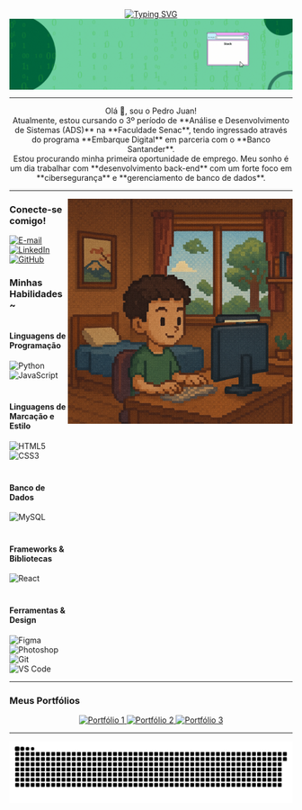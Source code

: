 <div align="center">
  <a href="https://git.io/typing-svg">
    <img src="https://readme-typing-svg.demolab.com?font=Fira+Code&weight=500&size=22&pause=1000&color=00FF00&center=true&vCenter=true&random=false&width=524&lines=Bem-vindo+ao+meu+perfil!" alt="Typing SVG">
  </a>
</div>

<img align="center" alt="" src="./src/Banner linkedin.gif">

---

<p align="center">Olá 👋, sou o Pedro Juan!
  <br>
  Atualmente, estou cursando o 3º período de **Análise e Desenvolvimento de Sistemas (ADS)** na **Faculdade Senac**, tendo ingressado através do programa **Embarque Digital** em parceria com o **Banco Santander**.
  <br>
  Estou procurando minha primeira oportunidade de emprego. Meu sonho é um dia trabalhar com **desenvolvimento back-end** com um forte foco em **cibersegurança** e **gerenciamento de banco de dados**.
</p>

---

<img align="right" alt="" height="400px" src="./src/imagem github2.png">

### Conecte-se comigo!

[![E-mail](https://img.shields.io/badge/-Email-000?style=for-the-badge&logo=microsoft-outlook&logoColor=00FF00&color:FFF)](mailto:pedrojuanaluno22@gmail.com)
[![LinkedIn](https://img.shields.io/badge/-LinkedIn-000?style=for-the-badge&logo=linkedin&logoColor=00FF00&color:FFF)](https://www.linkedin.com/in/pedro-juan-409112348/)
[![GitHub](https://img.shields.io/badge/-GitHub-000?style=for-the-badge&logo=github&logoColor=00FF00&color:FFF)](https://github.com/PedroJuanAFK)

### Minhas Habilidades ~

<div style="display: flex; flex-direction: column; gap: 20px;">
  <div>
    <h4>Linguagens de Programação</h4>
    <img src="https://cdn.jsdelivr.net/gh/devicons/devicon/icons/python/python-original.svg" height="25" alt="Python" />
    <img width="8" />
    <img src="https://cdn.jsdelivr.net/gh/devicons/devicon/icons/javascript/javascript-plain.svg" height="25" alt="JavaScript" />
  </div>

  <div>
    <h4>Linguagens de Marcação e Estilo</h4>
    <img src="https://cdn.jsdelivr.net/gh/devicons/devicon/icons/html5/html5-original.svg" height="25" alt="HTML5" />
    <img width="8" />
    <img src="https://cdn.jsdelivr.net/gh/devicons/devicon/icons/css3/css3-original.svg" height="25" alt="CSS3" />
  </div>

  <div>
    <h4>Banco de Dados</h4>
    <img src="https://cdn.jsdelivr.net/gh/devicons/devicon/icons/mysql/mysql-original.svg" height="25" alt="MySQL" />
  </div>

  <div>
    <h4>Frameworks & Bibliotecas</h4>
    <img src="https://cdn.jsdelivr.net/gh/devicons/devicon/icons/react/react-original.svg" height="25" alt="React" />
  </div>

  <div>
    <h4>Ferramentas & Design</h4>
    <img src="https://cdn.jsdelivr.net/gh/devicons/devicon/icons/figma/figma-original.svg" height="25" alt="Figma" />
    <img width="8" />
    <img src="https://cdn.jsdelivr.net/gh/devicons/devicon/icons/photoshop/photoshop-plain.svg" height="25" alt="Photoshop" />
    <img width="8" />
    <img src="https://cdn.jsdelivr.net/gh/devicons/devicon/icons/git/git-original.svg" height="25" alt="Git" />
    <img width="8" />
    <img src="https://cdn.jsdelivr.net/gh/devicons/devicon/icons/vscode/vscode-original.svg" height="25" alt="VS Code" />
  </div>
</div>

---

### Meus Portfólios

<p align="center">
  <a href="https://github.com/PedroJuanAFK/BancoDeDados" target="_blank">
    <img src="https://img.shields.io/badge/Portfólio%201-000?style=for-the-badge&logoColor=00FF00&color:FFF" alt="Portfólio 1">
  </a>
  <a href="LINK_DO_SEU_PORTFOLIO_2" target="_blank">
    <img src="https://img.shields.io/badge/Portfólio%202-000?style=for-the-badge&logoColor=00FF00&color:FFF" alt="Portfólio 2">
  </a>
  <a href="LINK_DO_SEU_PORTFOLIO_3" target="_blank">
    <img src="https://img.shields.io/badge/Portfólio%203-000?style=for-the-badge&logoColor=00FF00&color:FFF" alt="Portfólio 3">
  </a>
</p>

---

<picture align="center">
  <source media="(prefers-color-scheme: dark)" srcset="https://raw.githubusercontent.com/PedroJuanAFK/PedroJuanAFK/output/github-contribution-grid-snake-dark.svg">
  <source media="(prefers-color-scheme: light)" srcset="https://raw.githubusercontent.com/PedroJuanAFK/PedroJuanAFK/output/github-contribution-grid-snake-dark.svg">
  <img align="center" alt="Animação da cobra do grid de contribuição do GitHub" src="https://raw.githubusercontent.com/PedroJuanAFK/PedroJuanAFK/output/github-contribution-grid-snake.svg">
</picture>
